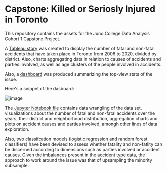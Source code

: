 # Capstone: Killed or Seriosly Injured in Toronto

This repository contains the assets for the Juno College Data Analysis Cohort 1 Capstone Project.

A [Tableau story](https://public.tableau.com/app/profile/miguel2600/viz/KilledorSeriouslyInjuredinToronto2006-2020/KSI2006-2020) was created to display the number of fatal and non-fatal accidents that have taken place in Toronto from 2006 to 2020, divided by district. Also, charts aggregating data in relation to causes of accidents and parties involved, as well as age clusters of the people involved in accidents. 

Also, a [dashboard]( https://public.tableau.com/views/KilledorSeriousInjuredinToronto2006-2020/Dashboard1?:language=en-US&:display_count=n&:origin=viz_share_link) was produced summarizing the top-view stats of the issue. 

Here's a snippet of the dasboard:

![image](https://user-images.githubusercontent.com/91352151/146045932-5cb28a9f-1525-4232-ac12-23da2bfee071.png)


The [Jupyter Notebook file](https://github.com/MiguelPMiralles/Portfolio/blob/main/Killed%20or%20Seriosly%20Injured%20in%20Toronto%20Data%20Exploration%20and%20Visualization%20of%20Traffic%20Accidents/Killed%20or%20Seriously%20Injured-%20EDA%20and%20Class%20Models.ipynb) contains data wrangling of the data set, visualizations about the number of fatal and non-fatal accidents over the years, their district and neighborhood  distribution, aggregation charts and plots on accident causes and parties involved, amongh other lines of data exploration.

Also, two classifcation models (logistic regression and random forest classifiers) have been devised to assess whether fatality and non-fatlity can be discerned according to dimensions such as parties involved or accident causes. Given the imbalances present in the accident type data, the approach to work around the issue was that of upsampling the minority subsample.
